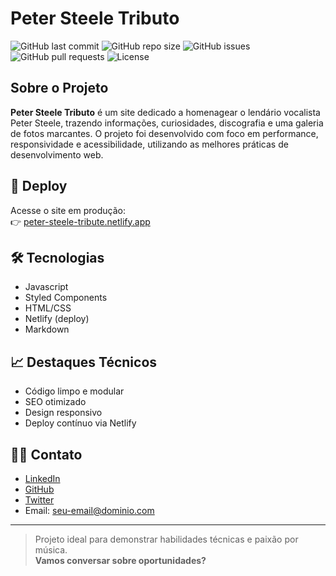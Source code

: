 # Peter Steele Tributo

![GitHub last commit](https://img.shields.io/github/last-commit/SimonePenido/Peter-Steele-Tributo)
![GitHub repo size](https://img.shields.io/github/repo-size/SimonePenido/Peter-Steele-Tributo)
![GitHub issues](https://img.shields.io/github/issues/SimonePenido/Peter-Steele-Tributo)
![GitHub pull requests](https://img.shields.io/github/issues-pr/SimonePenido/Peter-Steele-Tributo)
![License](https://img.shields.io/github/license/SimonePenido/Peter-Steele-Tributo)

## Sobre o Projeto

**Peter Steele Tributo** é um site dedicado a homenagear o lendário vocalista Peter Steele, trazendo informações, curiosidades, discografia e uma galeria de fotos marcantes. O projeto foi desenvolvido com foco em performance, responsividade e acessibilidade, utilizando as melhores práticas de desenvolvimento web.

## 🚀 Deploy

Acesse o site em produção:  
👉 [peter-steele-tribute.netlify.app](https://peter-steele-tribute.netlify.app)

## 🛠️ Tecnologias

- Javascript
- Styled Components
- HTML/CSS
- Netlify (deploy)
- Markdown

## 📈 Destaques Técnicos

- Código limpo e modular
- SEO otimizado
- Design responsivo
- Deploy contínuo via Netlify

## 👨‍💻 Contato

- [LinkedIn](https://www.linkedin.com/in/seu-usuario)
- [GitHub](https://github.com/seu-usuario)
- [Twitter](https://twitter.com/seu-usuario)
- Email: seu-email@dominio.com

---

> Projeto ideal para demonstrar habilidades técnicas e paixão por música.  
> **Vamos conversar sobre oportunidades?**
